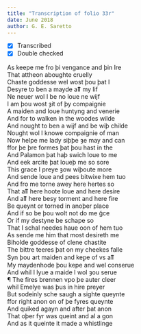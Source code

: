 ```yaml
---
title: "Transcription of folio 33r"
date: June 2018
author: G. E. Saretto
---
```


- [x] Transcribed
- [x] Double checked

As keepe me fro þi vengance and þin Ire  
That attheon aboughte cruelly  
Chaste goddesse wel wost þou þat I  
Desyre to ben a mayde aỻ my lif  
Ne neuer wol I be no loue ne wijf  
I am þou wost ȝit of þy compaignie  
A maiden and loue huntyng and venerie  
And for to walken in the woodes wilde  
And nought to ben a wijf and be wiþ childe  
Nought wol I knowe compaignie of man  
Now helpe me lady siþþe ȝe may and can  
ffor þe þre formes þat þou hast in the  
And Palamon þat haþ swich loue to me  
And eek arcite þat loueþ me so sore  
This grace I preye ȝow wiþoute more  
And sende loue and pees bitwixe hem tuo  
And fro me torne awey here hertes so  
That aỻ here hoote loue and here desire  
And aỻ here besy torment and here fire  
Be queynt or torned in anoþer place  
And if so be þou wolt not do me g̃ce  
Or if my destyne be schape so  
That I schal needes haue oon of hem tuo  
As sende me him that most desireth me  
Biholde goddesse of clene chastite  
The bittre teeres þat on my cheekes falle  
Syn þou art maiden and keꝑe of vs aỻ    
My maydenhode þou kepe and wel conserue  
And whil I lyue a maide I wol ȝou serue  
¶ The fires brennen vpo þe auter cleer  
whil Emelye was þus in hire preyer  
But sodeinly sche saugh a sighte queynte  
ffor right anon on of þe fyres queynte  
And quiked agayn and after þat anon  
That oþer fyr was queint and al a gon  
And as it queinte it made a whistlinge  
